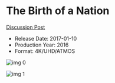 # The Birth of a Nation

[Discussion Post](https://www.avsforum.com/threads/bass-eq-for-filtered-movies.2995212/post-56753621)

* Release Date: 2017-01-10
* Production Year: 2016
* Format: 4K/UHD/ATMOS

![img 0](https://fanart.tv/fanart/movies/339408/moviethumb/the-birth-of-a-nation-58b0fae448655.jpg)

![img 1](https://i.imgur.com/XWA4dRP.png)

